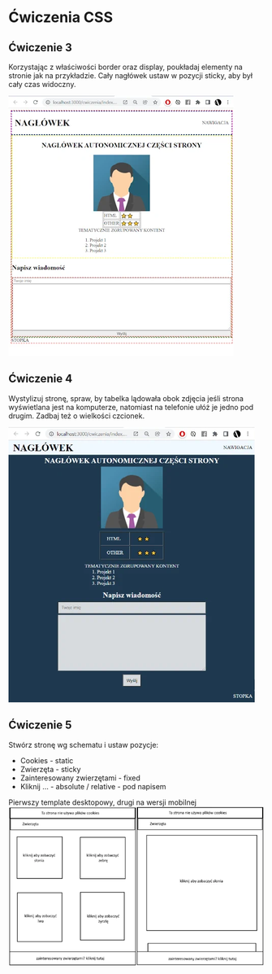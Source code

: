 # Ćwiczenia CSS
## Ćwiczenie 3
Korzystając z właściwości border oraz display, poukładaj elementy na stronie jak na przykładzie. Cały nagłówek ustaw w pozycji sticky, aby był cały czas widoczny.

![Ćwiczenie 3](./images/ex_css_3.webp)

## Ćwiczenie 4
Wystylizuj stronę, spraw, by tabelka lądowała obok zdjęcia jeśli strona wyświetlana jest na komputerze, natomiast na telefonie ułóż je jedno pod drugim. Zadbaj też o wielkości czcionek.

![ex4](./images/css_ex_4.webp)

## Ćwiczenie 5
Stwórz stronę wg schematu i ustaw pozycje:
- Cookies - static
- Zwierzęta - sticky
- Zainteresowany zwierzętami - fixed
- Kliknij … - absolute / relative - pod napisem 
<!-- TODO: pokaż obrazki stąd  -->
Pierwszy template desktopowy, drugi na wersji mobilnej
![Ćwiczenie 4](./images/ex_animals.webp)


